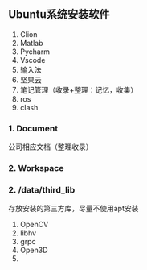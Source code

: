 
## Ubuntu系统安装软件

1. Clion
2. Matlab
3. Pycharm
4. Vscode
5. 输入法
6. 坚果云
7. 笔记管理（收录+整理：记忆，收集）
8. ros
9. clash

### 1. Document

公司相应文档（整理收录）

### 2. Workspace


### 2. /data/third_lib
存放安装的第三方库，尽量不使用apt安装
1. OpenCV
2. libhv
3. grpc
4. Open3D
5. 

